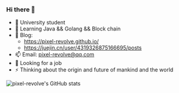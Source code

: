 ### Hi there 👋

- 🔭 University student
- 🌱 Learning Java && Golang && Block chain
- 📌 Blog: 
  - https://pixel-revolve.github.io/
  - https://juejin.cn/user/4319326875166695/posts
- 📫 Email: pixel-revolve@qq.com 
- 🤔 Looking for a job
- ⚡ Thinking about the origin and future of mankind and the world

![pixel-revolve's GitHub stats](https://github-readme-stats.vercel.app/api?username=pixel-revolve&show_icons=true&theme=merko)
